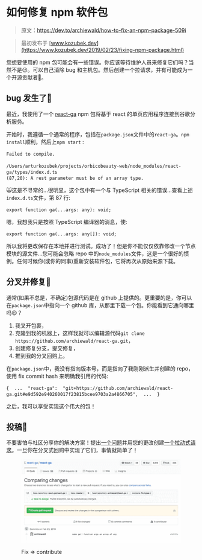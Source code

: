 # 如何修复 npm 软件包

> 原文：<https://dev.to/archiewald/how-to-fix-an-npm-package-509i>

> 最初发布于 [www.kozubek.dev](https://www.kozubek.dev/2019/02/23/fixing-npm-package.html)

您想要使用的 npm 包可能会有一些错误。你应该等待维护人员来修复它们吗？当然不是😉。可以自己消除 bug 和主机包。然后创建一个拉请求，并有可能成为一个开源贡献者💪。

## bug 发生了🐛

最近，我使用了一个 [react-ga](https://www.npmjs.com/package/react-ga) npm 包将基于 react 的单页应用程序连接到谷歌分析服务。

开始时，我遵循一个通常的程序，包括在`package.json`文件中的`react-ga`。`npm install`顺利，然后上`npm start` :

```
Failed to compile.

/Users/arturkozubek/projects/orbicobeauty-web/node_modules/react-ga/types/index.d.ts
(87,20): A rest parameter must be of an array type. 
```

🙀这是不寻常的...很明显，这个包中有一个与 TypeScript 相关的错误...查看上述`index.d.ts`文件，第 87 行:

```
export function ga(...args: any): void; 
```

嗯，我想我只是按照 TypeScript 编译器的消息，使:

```
export function ga(...args: any[]): void; 
```

所以我将更改保存在本地并进行测试。成功了！但是你不能仅仅依靠修改一个节点模块的源文件...您可能会忽略 repo 中的`node_modules`文件，这是一个很好的惯例。任何时候你(或你的同事)重新安装软件包，它将再次从原始来源下载。

## 分叉并修复🍴

通常(如果不总是，不确定)包源代码是在 github 上提供的。更重要的是，你可以在`package.json`中指向一个 github 库，从那里下载一个包。你能看到它通向哪里吗😉？

1.  我叉开包裹，
2.  克隆到我的机器上，这样我就可以编辑源代码`git clone https://github.com/archiewald/react-ga.git`，
3.  创建修复分支，提交修复，
4.  推到我的分叉回购上。

在`package.json`中，我没有指向版本号，而是指向了我刚刚派生并创建的 repo，使用 fix commit hash 来明确我引用的代码:

```
{  ...  "react-ga":  "git+https://github.com/archiewald/react-ga.git#e9d592e940260017f23815bcee9703a2a4866705",  ...  } 
```

之后，我可以享受实现这个伟大的包！

## 投稿💪

不要害怕与社区分享你的解决方案！提出[一个问题](https://github.com/react-ga/react-ga/issues/342)并用您的更改创建[一个拉动式请求](https://github.com/react-ga/react-ga/pull/343)。一旦你在分叉式回购中实现了它们，事情就简单了！

<figure>

[![pull request](img/af11bbd75b7a4801233089c162d8f7a0.png)](https://res.cloudinary.com/practicaldev/image/fetch/s--fHy9FMuP--/c_limit%2Cf_auto%2Cfl_progressive%2Cq_auto%2Cw_880/https://www.kozubek.dev/asseimg/1-pull-request.png)

<figcaption>Fix => contribute</figcaption>

</figure>